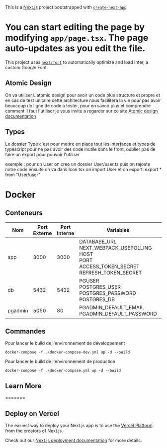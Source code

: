 This is a [Next.js](https://nextjs.org/) project bootstrapped with [`create-next-app`](https://github.com/vercel/next.js/tree/canary/packages/create-next-app).

You can start editing the page by modifying `app/page.tsx`. The page auto-updates as you edit the file.
=======

This project uses [`next/font`](https://nextjs.org/docs/basic-features/font-optimization) to automatically optimize and load Inter, a custom Google Font.

## Atomic Design

On va utiliser L'atomic design pour avoir un code plus structure et propre et en cas de test unitaire cette architecture nous facilitera la vie pour pas avoir beaucoup de ligne de code a tester, pour en savoir plus et comprendre comment il faut l'utiliser je vous invite a regarder sur ce site [Atomic design documentation](https://blog-ux.com/quest-ce-que-latomic-design/)

## Types

Le dossier Type c'est pour mettre en place tout les interfaces et types de typescript pour ne pas avoir des code inutile dans le front, oublier pas de faire un export pour pouvoir l'utiliser

exemple : 
pour un User on cree un dossier User/user.ts puis on rajoute notre code ensuite on va dans Icon.tsx on import User
et on export:  export * from "User/user"

# Docker
## Conteneurs
| Nom      | Port Externe | Port Interne | Variables                                                                               | Env              |
|----------|--------------|--------------|-----------------------------------------------------------------------------------------|------------------|
| app      | 3000         | 3000         | DATABASE_URL<br/>NEXT_WEBPACK_USEPOLLING<br/>HOST<br/>PORT<br/>ACCESS_TOKEN_SECRET<br/>REFRESH_TOKEN_SECRET | .env.development |
| db | 5432         | 5432         | PGUSER <br/>POSTGRES_USER<br/>POSTGRES_PASSWORD<br/>POSTGRES_DB                         | .env.development |
| pgadmin    | 5050         | 80           | PGADMIN_DEFAULT_EMAIL<br/>PGADMIN_DEFAULT_PASSWORD                                      |
## Commandes
Pour lancer le build de l'environnement de développement
```shell
docker-compose -f .\docker-compose-dev.yml up -d --build
```

Pour lancer le build de l'environnement de production
```shell
docker-compose -f .\docker-compose.yml up -d --build
```

## Learn More
=======
## Deploy on Vercel

The easiest way to deploy your Next.js app is to use the [Vercel Platform](https://vercel.com/new?utm_medium=default-template&filter=next.js&utm_source=create-next-app&utm_campaign=create-next-app-readme) from the creators of Next.js.

Check out our [Next.js deployment documentation](https://nextjs.org/docs/deployment) for more details.
